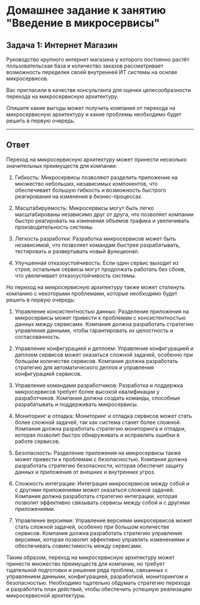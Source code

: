 # Домашнее задание к занятию "Введение в микросервисы"

## Задача 1: Интернет Магазин

Руководство крупного интернет магазина у которого постоянно растёт пользовательская база и количество заказов рассматривает возможность переделки своей внутренней ИТ системы на основе микросервисов.

Вас пригласили в качестве консультанта для оценки целесообразности перехода на микросервисную архитектуру.

Опишите какие выгоды может получить компания от перехода на микросервисную архитектуру и какие проблемы необходимо будет решить в первую очередь.

---

## Ответ

Переход на микросервисную архитектуру может принести несколько значительных преимуществ для компании:

1. Гибкость: Микросервисы позволяют разделить приложение на множество небольших, независимых компонентов, что обеспечивает большую гибкость и возможность быстрого реагирования на изменения в бизнес-процессах.

1. Масштабируемость: Микросервисы могут быть легко масштабированы независимо друг от друга, что позволяет компании быстро реагировать на изменения объемов трафика и увеличивать производительность системы.

1. Легкость разработки: Разработка микросервисов может быть независимой, что позволяет командам быстрее разрабатывать, тестировать и развертывать новый функционал.

1. Улучшенная отказоустойчивость: Если один сервис выходит из строя, остальные сервисы могут продолжать работать без сбоев, что увеличивает отказоустойчивость системы.

Но переход на микросервисную архитектуру также может столкнуть компанию с некоторыми проблемами, которые необходимо будет решить в первую очередь:

1. Управление консистентностью данных: Разделение приложения на микросервисы может привести к проблемам с консистентностью данных между сервисами. Компания должна разработать стратегию управления данными, чтобы гарантировать их целостность и согласованность.

1. Управление конфигурацией и деплоем: Управление конфигурацией и деплоем сервисов может оказаться сложной задачей, особенно при большом количестве сервисов. Компания должна разработать стратегию для автоматического деплоя и управления конфигурацией сервисов.

1. Управление командами разработчиков: Разработка и поддержка микросервисов требует более высокой квалификации у разработчиков. Компания должна создать команды, способные разрабатывать и поддерживать микросервисы.

1. Мониторинг и отладка: Мониторинг и отладка сервисов может стать более сложной задачей, так как система станет более сложной. Компания должна разработать стратегию мониторинга и отладки, которая позволит быстро обнаруживать и исправлять ошибки в работе сервисов.

1. Безопасность: Разделение приложения на микросервисы также может привести к проблемам с безопасностью. Компания должна разработать стратегию безопасности, которая обеспечит защиту данных и приложения от внешних и внутренних угроз.

1. Сложность интеграции: Интеграция микросервисов между собой и с другими приложениями может оказаться сложной задачей. Компания должна разработать стратегию интеграции, которая позволит эффективно связывать сервисы между собой и с другими приложениями.

1. Управление версиями: Управление версиями микросервисов может стать сложной задачей, особенно при большом количестве сервисов. Компания должна разработать стратегию управления версиями, которая позволит эффективно управлять изменениями и обеспечивать совместимость между сервисами.

Таким образом, переход на микросервисную архитектуру может принести множество преимуществ для компании, но требует тщательной подготовки и решения ряда проблем, связанных с управлением данными, конфигурацией, разработкой, мониторингом и безопасностью. Необходимо тщательно обдумать стратегию перехода и разработать план действий, чтобы обеспечить успешную реализацию микросервисной архитектуры.

